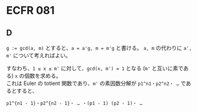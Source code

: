 # ECFR 081

## D
`g := gcd(a, m)` とすると、`a = a'g, m = m'g` と書ける。
`a, m` の代わりに `a', m'` について考えればよい。

すなわち、`1 ≤ x ≤ m'` に対して、`gcd(x, m') = 1` となる (`m'` と互いに素である) `x` の個数を求める。  
これは Euler の totient 関数であり、`m'` の素因数分解が `p1^n1・p2^n2・ …` であるとすると、
```
p1^{n1 - 1}・p2^{n2 - 1}・ … ・(p1 - 1) (p2 - 1)・ …
```
